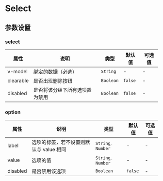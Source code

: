 # Select

<template>
    <coding
        title="基础"
        content="简单的select"
        :code="data"
    >
        <y-select v-model="a">
            <y-option value="1" label="a"></y-option>
            <y-option value="2" label="b"></y-option>
            <y-option value="3" label="c"></y-option>
        </y-select>
    </coding>
    <coding
        title="清除选项"
        content="在y-select中，设定clearable值，即可显示清除按钮"
        :code="data1"
    >
        <y-select v-model="b" clearable>
            <y-option value="1" label="a"></y-option>
            <y-option value="2" label="b"></y-option>
            <y-option value="3" label="c"></y-option>
        </y-select>
    </coding>
    <coding
        title="禁用选项"
        content="在y-option中，设定disabled值，即可禁用改选项"
        :code="data2"
    >
        <y-select v-model="c">
            <y-option value="1" label="a" disabled></y-option>
            <y-option value="2" label="b"></y-option>
            <y-option value="3" label="c"></y-option>
        </y-select>
    </coding>
    <coding
        title="禁用select"
        content="在y-select中，设定disabled值，即可禁用改选项"
        :code="data2"
    >
        <y-select v-model="c" disabled>
            <y-option value="1" label="a" disabled></y-option>
            <y-option value="2" label="b"></y-option>
            <y-option value="3" label="c"></y-option>
        </y-select>
    </coding>
</template>
<script>
export default {
    data(){
        return {
            a:"1",
            b:"",
            c:"",
data:
`<y-select v-model="value">
    <y-option value="1" label="a"></y-option>
    <y-option value="2" label="b"></y-option>
    <y-option value="3" label="c"></y-option>
</y-select>`,
data1:
`<y-select v-model="value"  clearable>
    <y-option value="a" label="a"></y-option>
    <y-option value="b" label="b"></y-option>
    <y-option value="c" label="c"></y-option>
</y-select>`,
data2:
`<y-select v-model="value" disabled>
    <y-option value="a" label="a" disabled></y-option>
    <y-option value="b" label="b"></y-option>
    <y-option value="c" label="c"></y-option>
</y-select>`
        }
    }
}
</script>

## 参数设置

### select

|    属性   |              说明              |    类型   | 默认值  | 可选值 |
| --------- | ------------------------------ | --------- | ------- | ------ |
| v-model   | 绑定的数据（必选）             | `String`  | -       | -      |
| clearable | 是否出现删除按钮               | `Boolean` | `false` | -      |
| disabled  | 是否将该分组下所有选项置为禁用 | `Boolean` | `false` | -      |

### option

|   属性   |                   说明                  |        类型        | 默认值  | 可选值 |
| -------- | --------------------------------------- | ------------------ | ------- | ------ |
| label    | 选项的标签，若不设置则默认与 value 相同 | `String`, `Number` | -       | -      |
| value    | 选项的值                                | `String`, `Number` | -       | -      |
| disabled | 是否禁用该选项                          | `Boolean`          | `false` | -      |